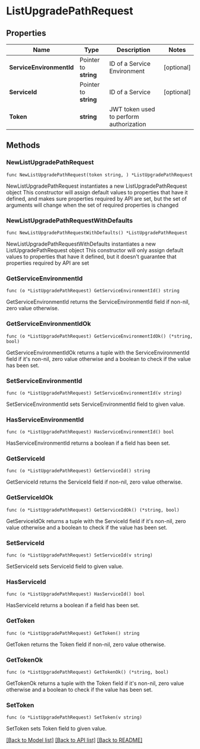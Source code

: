 # ListUpgradePathRequest

## Properties

Name | Type | Description | Notes
------------ | ------------- | ------------- | -------------
**ServiceEnvironmentId** | Pointer to **string** | ID of a Service Environment | [optional] 
**ServiceId** | Pointer to **string** | ID of a Service | [optional] 
**Token** | **string** | JWT token used to perform authorization | 

## Methods

### NewListUpgradePathRequest

`func NewListUpgradePathRequest(token string, ) *ListUpgradePathRequest`

NewListUpgradePathRequest instantiates a new ListUpgradePathRequest object
This constructor will assign default values to properties that have it defined,
and makes sure properties required by API are set, but the set of arguments
will change when the set of required properties is changed

### NewListUpgradePathRequestWithDefaults

`func NewListUpgradePathRequestWithDefaults() *ListUpgradePathRequest`

NewListUpgradePathRequestWithDefaults instantiates a new ListUpgradePathRequest object
This constructor will only assign default values to properties that have it defined,
but it doesn't guarantee that properties required by API are set

### GetServiceEnvironmentId

`func (o *ListUpgradePathRequest) GetServiceEnvironmentId() string`

GetServiceEnvironmentId returns the ServiceEnvironmentId field if non-nil, zero value otherwise.

### GetServiceEnvironmentIdOk

`func (o *ListUpgradePathRequest) GetServiceEnvironmentIdOk() (*string, bool)`

GetServiceEnvironmentIdOk returns a tuple with the ServiceEnvironmentId field if it's non-nil, zero value otherwise
and a boolean to check if the value has been set.

### SetServiceEnvironmentId

`func (o *ListUpgradePathRequest) SetServiceEnvironmentId(v string)`

SetServiceEnvironmentId sets ServiceEnvironmentId field to given value.

### HasServiceEnvironmentId

`func (o *ListUpgradePathRequest) HasServiceEnvironmentId() bool`

HasServiceEnvironmentId returns a boolean if a field has been set.

### GetServiceId

`func (o *ListUpgradePathRequest) GetServiceId() string`

GetServiceId returns the ServiceId field if non-nil, zero value otherwise.

### GetServiceIdOk

`func (o *ListUpgradePathRequest) GetServiceIdOk() (*string, bool)`

GetServiceIdOk returns a tuple with the ServiceId field if it's non-nil, zero value otherwise
and a boolean to check if the value has been set.

### SetServiceId

`func (o *ListUpgradePathRequest) SetServiceId(v string)`

SetServiceId sets ServiceId field to given value.

### HasServiceId

`func (o *ListUpgradePathRequest) HasServiceId() bool`

HasServiceId returns a boolean if a field has been set.

### GetToken

`func (o *ListUpgradePathRequest) GetToken() string`

GetToken returns the Token field if non-nil, zero value otherwise.

### GetTokenOk

`func (o *ListUpgradePathRequest) GetTokenOk() (*string, bool)`

GetTokenOk returns a tuple with the Token field if it's non-nil, zero value otherwise
and a boolean to check if the value has been set.

### SetToken

`func (o *ListUpgradePathRequest) SetToken(v string)`

SetToken sets Token field to given value.



[[Back to Model list]](../README.md#documentation-for-models) [[Back to API list]](../README.md#documentation-for-api-endpoints) [[Back to README]](../README.md)


